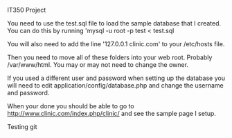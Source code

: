 IT350 Project

You need to use the test.sql file to load the sample database that I created.
You can do this by running 'mysql -u root -p test < test.sql

You will also need to add the line '127.0.0.1       clinic.com' to your /etc/hosts file.

Then you need to move all of these folders into your web root. Probably /var/www/html.
You may or may not need to change the owner.

If you used a different user and password when setting up the database you will need to edit application/config/database.php and change the username and password.

When your done you should be able to go to http://www.clinic.com/index.php/clinic/ and see the sample page I setup.


Testing git
